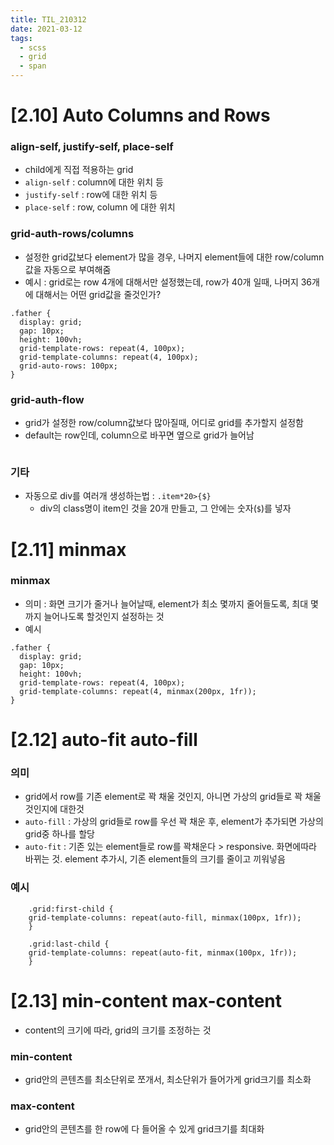 ```yaml
---
title: TIL_210312
date: 2021-03-12
tags:
  - scss
  - grid
  - span
---
```


# [2.10] Auto Columns and Rows

### align-self, justify-self, place-self

- child에게 직접 적용하는 grid
- `align-self` : column에 대한 위치 등
- `justify-self` : row에 대한 위치 등
- `place-self` : row, column 에 대한 위치

### grid-auth-rows/columns

- 설정한 grid값보다 element가 많을 경우, 나머지 element들에 대한 row/column값을 자동으로 부여해줌
- 예시 : grid로는 row 4개에 대해서만 설정했는데, row가 40개 일때, 나머지 36개에 대해서는 어떤 grid값을 줄것인가?

```
.father {
  display: grid;
  gap: 10px;
  height: 100vh;
  grid-template-rows: repeat(4, 100px);
  grid-template-columns: repeat(4, 100px);
  grid-auto-rows: 100px;
}
```

### grid-auth-flow

- grid가 설정한 row/column값보다 많아질때, 어디로 grid를 추가할지 설정함
- default는 row인데, column으로 바꾸면 옆으로 grid가 늘어남

```

```

### 기타

- 자동으로 div를 여러개 생성하는법 : `.item*20>{$}`
  - div의 class명이 item인 것을 20개 만들고, 그 안에는 숫자(`$`)를 넣자

# [2.11] minmax

### minmax

- 의미 : 화면 크기가 줄거나 늘어날때, element가 최소 몇까지 줄어들도록, 최대 몇까지 늘어나도록 할것인지 설정하는 것
- 예시

```
.father {
  display: grid;
  gap: 10px;
  height: 100vh;
  grid-template-rows: repeat(4, 100px);
  grid-template-columns: repeat(4, minmax(200px, 1fr));
}
```

# [2.12] auto-fit auto-fill

### 의미

- grid에서 row를 기존 element로 꽉 채울 것인지, 아니면 가상의 grid들로 꽉 채울것인지에 대한것
- `auto-fill` : 가상의 grid들로 row를 우선 꽉 채운 후, element가 추가되면 가상의 grid중 하나를 할당
- `auto-fit` : 기존 있는 element들로 row를 꽉채운다 > responsive. 화면에따라 바뀌는 것. element 추가시, 기존 element들의 크기를 줄이고 끼워넣음

### 예시

```
    .grid:first-child {
    grid-template-columns: repeat(auto-fill, minmax(100px, 1fr));
    }

    .grid:last-child {
    grid-template-columns: repeat(auto-fit, minmax(100px, 1fr));
    }
```

# [2.13] min-content max-content

- content의 크기에 따라, grid의 크기를 조정하는 것

### min-content

- grid안의 콘텐츠를 최소단위로 쪼개서, 최소단위가 들어가게 grid크기를 최소화

### max-content

- grid안의 콘텐츠를 한 row에 다 들어올 수 있게 grid크기를 최대화
